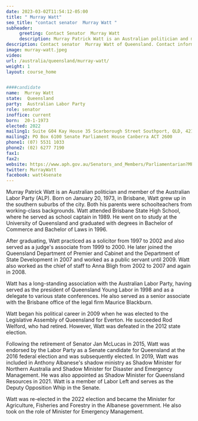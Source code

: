 ```yaml
---
date: 2023-03-02T11:54:12-05:00
title: " Murray Watt"
seo_title: "contact senator  Murray Watt "
subheader:
     greeting: Contact Senator  Murray Watt
     description: Murray Patrick Watt is an Australian politician and member of the Australian Labor Party (ALP). Born on January 20, 1973, in Brisbane, Watt grew up in the southern suburbs of the city. 
description: Contact senator  Murray Watt of Queensland. Contact information for  Murray Watt includes email address, phone number, and mailing address.
image: murray-watt.jpeg
video:
url: /australia/queensland/murray-watt/
weight: 1
layout: course_home


####candidate
name:  Murray Watt
state:	Queensland
party:	Australian Labor Party
role: senator
inoffice: current
born:  20-1-1973
elected: 2022
mailing1: Suite G04 Kay House 35 Scarborough Street Southport, QLD, 4215
mailing2: PO Box 6100 Senate Parliament House Canberra ACT 2600
phone1:	(07) 5531 1033
phone2: (02) 6277 7190
fax1:
fax2:
website: https://www.aph.gov.au/Senators_and_Members/Parliamentarian?MPID=245759
twitter: MurrayWatt
facebook: watt4senate
---
```

Murray Patrick Watt is an Australian politician and member of the Australian Labor Party (ALP). Born on January 20, 1973, in Brisbane, Watt grew up in the southern suburbs of the city. Both his parents were schoolteachers from working-class backgrounds. Watt attended Brisbane State High School, where he served as school captain in 1989. He went on to study at the University of Queensland and graduated with degrees in Bachelor of Commerce and Bachelor of Laws in 1996.

After graduating, Watt practiced as a solicitor from 1997 to 2002 and also served as a judge's associate from 1999 to 2000. He later joined the Queensland Department of Premier and Cabinet and the Department of State Development in 2007 and worked as a public servant until 2009. Watt also worked as the chief of staff to Anna Bligh from 2002 to 2007 and again in 2008.

Watt has a long-standing association with the Australian Labor Party, having served as the president of Queensland Young Labor in 1998 and as a delegate to various state conferences. He also served as a senior associate with the Brisbane office of the legal firm Maurice Blackburn.

Watt began his political career in 2009 when he was elected to the Legislative Assembly of Queensland for Everton. He succeeded Rod Welford, who had retired. However, Watt was defeated in the 2012 state election.

Following the retirement of Senator Jan McLucas in 2015, Watt was endorsed by the Labor Party as a Senate candidate for Queensland at the 2016 federal election and was subsequently elected. In 2019, Watt was included in Anthony Albanese's shadow ministry as Shadow Minister for Northern Australia and Shadow Minister for Disaster and Emergency Management. He was also appointed as Shadow Minister for Queensland Resources in 2021. Watt is a member of Labor Left and serves as the Deputy Opposition Whip in the Senate.

Watt was re-elected in the 2022 election and became the Minister for Agriculture, Fisheries and Forestry in the Albanese government. He also took on the role of Minister for Emergency Management.